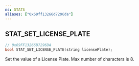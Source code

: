 ```yaml
---
ns: STATS
aliases: ["0x69ff13266d7296da"]
---
```

## STAT_SET_LICENSE_PLATE

```c
// 0x69FF13266D7296DA
bool STAT_SET_LICENSE_PLATE(string licensePlate);
```

Set the value of a License Plate. Max number of characters is 8.

